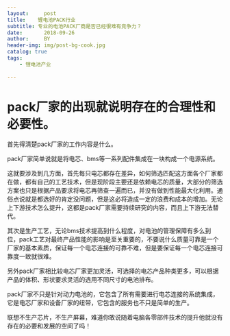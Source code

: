 ```yaml
---
layout:     post
title:    锂电池PACK行业 
subtitle: 专业的电池PACK厂商是否已经很难有竞争力？
date:       2018-09-26
author:     BY
header-img: img/post-bg-cook.jpg
catalog: true
tags:
    - 锂电池产业
    
---
```


# pack厂家的出现就说明存在的合理性和必要性。

首先得清楚pack厂家的工作内容是什么。

pack厂家简单说就是将电芯、bms等一系列配件集成在一块构成一个电源系统。

这就要涉及到几方面，首先每只电芯都存在差异，如何筛选匹配这方面各个厂家都在做，都有自己的工艺技术，但是现阶段主要还是依赖电芯的质量，大部分的筛选方案也只是根据产品要求将电芯再筛查一遍而已，并没有做到性能最大化利用。通俗点说就是都选好的肯定没问题，但是这必将造成一定的浪费和成本的增加。无论上下游技术怎么提升，这都是pack厂家需要持续研究的内容，而且上下游无法替代。

其次是生产工艺，无论bms技术提高到什么程度，对电池的管理保障有多么到位，pack工艺对最终产品性能的影响是至关重要的，不要说什么质量可靠是一个厂家的基本素质，保证每一个电芯连接的可靠不难，但是要保证每一个电芯连接可靠度一致就很难。

另外pack厂家相比较电芯厂家更加灵活，可选择的电芯产品种类更多，可以根据产品的体积、形状要求灵活的选用不同尺寸的电池排布。

pack厂家不只是针对动力电池的，它包含了所有需要进行电芯连接的系统集成，它是电芯厂家和设备厂家的纽带，它包含的服务也不只是简单的生产。

联想不生产芯片，不生产屏幕，难道你敢说随着电脑各零部件技术的提升他就没有存在的必要和发展的空间了吗！

